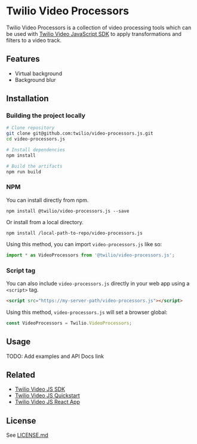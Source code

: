 # Twilio Video Processors
Twilio Video Processors is a collection of video processing tools which can be used with [Twilio Video JavaScript SDK](https://github.com/twilio/twilio-video.js) to apply transformations and filters to a video track.

## Features
- Virtual background
- Background blur

## Installation

### Building the project locally

```bash
# Clone repository
git clone git@github.com:twilio/video-processors.js.git
cd video-processors.js

# Install dependencies
npm install

# Build the artifacts
npm run build
```

### NPM
You can install directly from npm.
```
npm install @twilio/video-processors.js --save
```

Or install from a local directory.
```
npm install /local-path-to-repo/video-processors.js
```

Using this method, you can import `video-processors.js` like so:
```ts
import * as VideoProcessors from '@twilio/video-processors.js';
```

### Script tag
You can also include `video-processors.js` directly in your web app using a `<script>` tag.
 ```html
 <script src="https://my-server-path/video-processors.js"></script>
 ```

 Using this method, `video-processors.js` will set a browser global:
 ```ts
 const VideoProcessors = Twilio.VideoProcessors;
 ```

## Usage
TODO: Add examples and API Docs link

## Related
* [Twilio Video JS SDK](https://github.com/twilio/twilio-video.js)
* [Twilio Video JS Quickstart](https://github.com/twilio/video-quickstart-js)
* [Twilio Video JS React App](https://github.com/twilio/twilio-video-app-react)

## License
See [LICENSE.md](LICENSE.md)
